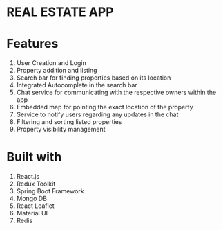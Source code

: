 # REAL ESTATE APP


# Features
1. User Creation and Login
2. Property addition and listing
3. Search bar for finding properties based on its location 
4. Integrated Autocomplete in the search bar 
5. Chat service for communicating with the respective owners within the app
6. Embedded map for pointing the exact location of the property
7. Service to notify users regarding any updates in the chat
8. Filtering and sorting listed properties
9. Property visibility management


# Built with 
1. React.js
2. Redux Toolkit
3. Spring Boot Framework
4. Mongo DB
5. React Leaflet
6. Material UI
7. Redis 

